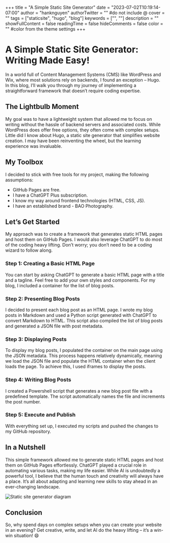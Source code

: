+++
title = "A Simple Static Site Generator"
date = "2023-07-02T10:19:14-07:00"
author = "hanknguyen"
authorTwitter = "" #do not include @
cover = ""
tags = ["staticsite", "hugo", "blog"]
keywords = ["", ""]
description = ""
showFullContent = false
readingTime = false
hideComments = false
color = "" #color from the theme settings
+++


# A Simple Static Site Generator: Writing Made Easy!

In a world full of Content Management Systems (CMS) like WordPress and Wix, where most solutions rely on backends, I found an exception – Hugo. In this blog, I’ll walk you through my journey of implementing a straightforward framework that doesn’t require coding expertise.

## The Lightbulb Moment

My goal was to have a lightweight system that allowed me to focus on writing without the hassle of backend servers and associated costs. While WordPress does offer free options, they often come with complex setups. Little did I know about Hugo, a static site generator that simplifies website creation. I may have been reinventing the wheel, but the learning experience was invaluable.

## My Toolbox

I decided to stick with free tools for my project, making the following assumptions:

- GitHub Pages are free.
- I have a ChatGPT Plus subscription.
- I know my way around frontend technologies (HTML, CSS, JS).
- I have an established brand - BAO Photography.

## Let’s Get Started

My approach was to create a framework that generates static HTML pages and host them on GitHub Pages. I would also leverage ChatGPT to do most of the coding heavy lifting. Don’t worry; you don’t need to be a coding wizard to follow along.

### Step 1: Creating a Basic HTML Page

You can start by asking ChatGPT to generate a basic HTML page with a title and a tagline. Feel free to add your own styles and components. For my blog, I included a container for the list of blog posts.

### Step 2: Presenting Blog Posts

I decided to present each blog post as an HTML page. I wrote my blog posts in Markdown and used a Python script generated with ChatGPT to convert Markdown to HTML. This script also compiled the list of blog posts and generated a JSON file with post metadata.

### Step 3: Displaying Posts

To display my blog posts, I populated the container on the main page using the JSON metadata. This process happens relatively dynamically, meaning we load the JSON file and populate the HTML container when the client loads the page. To achieve this, I used iframes to display the posts.

### Step 4: Writing Blog Posts

I created a Powershell script that generates a new blog post file with a predefined template. The script automatically names the file and increments the post number.

### Step 5: Execute and Publish

With everything set up, I executed my scripts and pushed the changes to my GitHub repository.

## In a Nutshell

This simple framework allowed me to generate static HTML pages and host them on GitHub Pages effortlessly. ChatGPT played a crucial role in automating various tasks, making my life easier. While AI is undoubtedly a powerful tool, I believe that the human touch and creativity will always have a place. It’s all about adapting and learning new skills to stay ahead in an ever-changing landscape.

![Static site generator diagram](/imgs/static-site-generator-diagram.png)

## Conclusion

So, why spend days on complex setups when you can create your website in an evening? Get creative, write, and let AI do the heavy lifting – it&rsquo;s a win-win situation! 😄